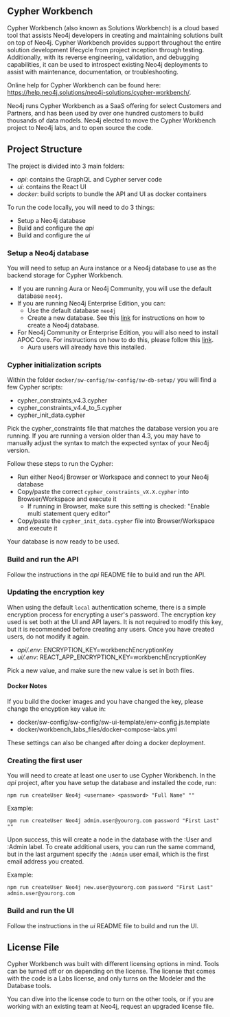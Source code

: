 
## Cypher Workbench
Cypher Workbench (also known as Solutions Workbench) is a cloud based tool that assists Neo4j developers in creating and maintaining solutions built on top of Neo4j. Cypher Workbench provides support throughout the entire solution development lifecycle from project inception through testing. Additionally, with its reverse engineering, validation, and debugging capabilities, it can be used to introspect existing Neo4j deployments to assist with maintenance, documentation, or troubleshooting.

Online help for Cypher Workbench can be found here: https://help.neo4j.solutions/neo4j-solutions/cypher-workbench/.

Neo4j runs Cypher Workbench as a SaaS offering for select Customers and Partners, and has been used by over one hundred customers to build thousands of data models. Neo4j elected to move the Cypher Workbench project to Neo4j labs, and to open source the code.

## Project Structure
The project is divided into 3 main folders:
* *api*: contains the GraphQL and Cypher server code
* *ui*: contains the React UI
* *docker*: build scripts to bundle the API and UI as docker containers

To run the code locally, you will need to do 3 things:
* Setup a Neo4j database
* Build and configure the *api*
* Build and configure the *ui*

### Setup a Neo4j database
You will need to setup an Aura instance or a Neo4j database to use as the backend storage for Cypher Workbench. 

* If you are running Aura or Neo4j Community, you will use the default database `neo4j`.
* If you are running Neo4j Enterprise Edition, you can:
  * Use the default database `neo4j`
  * Create a new database. See this [link](https://neo4j.com/docs/cypher-manual/current/administration/databases/#administration-databases-create-database) for instructions on how to create a Neo4j database.
* For Neo4j Community or Enterprise Edition, you will also need to install APOC Core. For instructions on how to do this, please follow this [link](https://neo4j.com/docs/apoc/current/installation/). 
  * Aura users will already have this installed.

### Cypher initialization scripts
Within the folder `docker/sw-config/sw-config/sw-db-setup/` you will find a few Cypher scripts:

* cypher_constraints_v4.3.cypher
* cypher_constraints_v4.4_to_5.cypher
* cypher_init_data.cypher

Pick the cypher_constraints file that matches the database version you are running. If you are running a version older than 4.3, you may have to manually adjust the syntax to match the expected syntax of your Neo4j version.

Follow these steps to run the Cypher:

* Run either Neo4j Browser or Workspace and connect to your Neo4j database
* Copy/paste the correct `cypher_constraints_vX.X.cypher` into Browser/Workspace and execute it
  * If running in Browser, make sure this setting is checked: "Enable multi statement query editor"
* Copy/paste the `cypher_init_data.cypher` file into Browser/Workspace and execute it

Your database is now ready to be used.

### Build and run the API
Follow the instructions in the *api* README file to build and run the API.

### Updating the encryption key
When using the default `local` authentication scheme, there is a simple encryption process for encrypting a user's password. The encryption key used is set both at the UI and API layers. It is not required to modify this key, but it is recommended before creating any users. Once you have created users, do not modify it again.
* *api/.env*: ENCRYPTION_KEY=workbenchEncryptionKey
* *ui/.env*: REACT_APP_ENCRYPTION_KEY=workbenchEncryptionKey

Pick a new value, and make sure the new value is set in both files.

#### Docker Notes
If you build the docker images and you have changed the key, please change the encyption key value in:
* docker/sw-config/sw-config/sw-ui-template/env-config.js.template
* docker/workbench_labs_files/docker-compose-labs.yml

These settings can also be changed after doing a docker deployment.

### Creating the first user
You will need to create at least one user to use Cypher Workbench. In the *api* project, after you have setup the database and installed the code, run:

```
npm run createUser Neo4j <username> <password> "Full Name" ""
```

Example:
```
npm run createUser Neo4j admin.user@yourorg.com password "First Last" ""
```

Upon success, this will create a node in the database with the :User and :Admin label. To create additional users, you can run the same command, but in the last argument specify the `:Admin` user email, which is the first email address you created.

Example: 
```
npm run createUser Neo4j new.user@yourorg.com password "First Last" admin.user@yourorg.com
```

### Build and run the UI
Follow the instructions in the *ui* README file to build and run the UI.

## License File
Cypher Workbench was built with different licensing options in mind. Tools can be turned off or on depending on the license. The license that comes with the code is a Labs license, and only turns on the Modeler and the Database tools. 

You can dive into the license code to turn on the other tools, or if you are working with an existing team at Neo4j, request an upgraded license file.